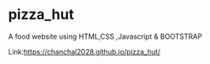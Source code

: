 # pizza_hut
A food website using HTML,CSS ,Javascript &amp; BOOTSTRAP

Link:https://chanchal2028.github.io/pizza_hut/
